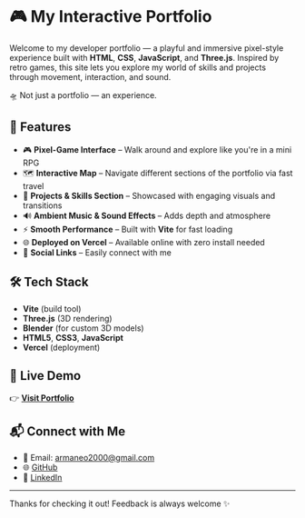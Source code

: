 # 🎮 My Interactive Portfolio

Welcome to my developer portfolio — a playful and immersive pixel-style experience built with **HTML**, **CSS**, **JavaScript**, and **Three.js**. Inspired by retro games, this site lets you explore my world of skills and projects through movement, interaction, and sound.

 🛸 Not just a portfolio — an experience.

## 🌟 Features

- 🎮 **Pixel-Game Interface** – Walk around and explore like you're in a mini RPG
- 🗺️ **Interactive Map** – Navigate different sections of the portfolio via fast travel
- 💼 **Projects & Skills Section** – Showcased with engaging visuals and transitions
- 🔊 **Ambient Music & Sound Effects** – Adds depth and atmosphere
- ⚡ **Smooth Performance** – Built with **Vite** for fast loading
- 🌐 **Deployed on Vercel** – Available online with zero install needed
- 🔗 **Social Links** – Easily connect with me

## 🛠️ Tech Stack

- **Vite** (build tool)
- **Three.js** (3D rendering)
- **Blender** (for custom 3D models)
- **HTML5**, **CSS3**, **JavaScript**
- **Vercel** (deployment)

## 🚀 Live Demo

👉 [**Visit Portfolio**](https://armanbhattacharjee.vercel.app/)

## 📬 Connect with Me

- 📧 Email: armaneo2000@gmail.com  
- 🌐 [GitHub](https://github.com/quacky20)  
- 💼 [LinkedIn](https://www.linkedin.com/in/arman-bhattacharjee/)

---

Thanks for checking it out! Feedback is always welcome ✨
